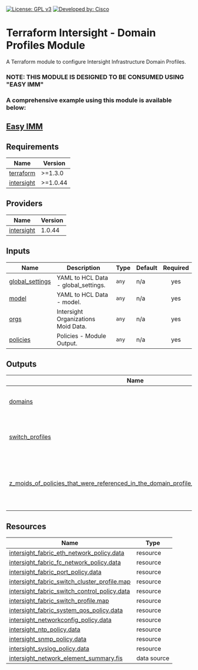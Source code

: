 <!-- BEGIN_TF_DOCS -->
[![License: GPL v3](https://img.shields.io/badge/License-GPLv3-blue.svg)](https://www.gnu.org/licenses/gpl-3.0)
[![Developed by: Cisco](https://img.shields.io/badge/Developed%20by-Cisco-blue)](https://developer.cisco.com)

# Terraform Intersight - Domain Profiles Module

A Terraform module to configure Intersight Infrastructure Domain Profiles.

### NOTE: THIS MODULE IS DESIGNED TO BE CONSUMED USING "EASY IMM"

### A comprehensive example using this module is available below:

## [Easy IMM](https://github.com/terraform-cisco-modules/easy-imm)

## Requirements

| Name | Version |
|------|---------|
| <a name="requirement_terraform"></a> [terraform](#requirement\_terraform) | >=1.3.0 |
| <a name="requirement_intersight"></a> [intersight](#requirement\_intersight) | >=1.0.44 |
## Providers

| Name | Version |
|------|---------|
| <a name="provider_intersight"></a> [intersight](#provider\_intersight) | 1.0.44 |
## Inputs

| Name | Description | Type | Default | Required |
|------|-------------|------|---------|:--------:|
| <a name="input_global_settings"></a> [global\_settings](#input\_global\_settings) | YAML to HCL Data - global\_settings. | `any` | n/a | yes |
| <a name="input_model"></a> [model](#input\_model) | YAML to HCL Data - model. | `any` | n/a | yes |
| <a name="input_orgs"></a> [orgs](#input\_orgs) | Intersight Organizations Moid Data. | `any` | n/a | yes |
| <a name="input_policies"></a> [policies](#input\_policies) | Policies - Module Output. | `any` | n/a | yes |
## Outputs

| Name | Description |
|------|-------------|
| <a name="output_domains"></a> [domains](#output\_domains) | Moid of the Domain Cluster Profiles |
| <a name="output_switch_profiles"></a> [switch\_profiles](#output\_switch\_profiles) | Moid and Policies of the Domain Switch Profiles |
| <a name="output_z_moids_of_policies_that_were_referenced_in_the_domain_profile_but_not_already_created"></a> [z\_moids\_of\_policies\_that\_were\_referenced\_in\_the\_domain\_profile\_but\_not\_already\_created](#output\_z\_moids\_of\_policies\_that\_were\_referenced\_in\_the\_domain\_profile\_but\_not\_already\_created) | moids of Pools that were referenced in server profiles but not defined |
## Resources

| Name | Type |
|------|------|
| [intersight_fabric_eth_network_policy.data](https://registry.terraform.io/providers/CiscoDevNet/intersight/latest/docs/resources/fabric_eth_network_policy) | resource |
| [intersight_fabric_fc_network_policy.data](https://registry.terraform.io/providers/CiscoDevNet/intersight/latest/docs/resources/fabric_fc_network_policy) | resource |
| [intersight_fabric_port_policy.data](https://registry.terraform.io/providers/CiscoDevNet/intersight/latest/docs/resources/fabric_port_policy) | resource |
| [intersight_fabric_switch_cluster_profile.map](https://registry.terraform.io/providers/CiscoDevNet/intersight/latest/docs/resources/fabric_switch_cluster_profile) | resource |
| [intersight_fabric_switch_control_policy.data](https://registry.terraform.io/providers/CiscoDevNet/intersight/latest/docs/resources/fabric_switch_control_policy) | resource |
| [intersight_fabric_switch_profile.map](https://registry.terraform.io/providers/CiscoDevNet/intersight/latest/docs/resources/fabric_switch_profile) | resource |
| [intersight_fabric_system_qos_policy.data](https://registry.terraform.io/providers/CiscoDevNet/intersight/latest/docs/resources/fabric_system_qos_policy) | resource |
| [intersight_networkconfig_policy.data](https://registry.terraform.io/providers/CiscoDevNet/intersight/latest/docs/resources/networkconfig_policy) | resource |
| [intersight_ntp_policy.data](https://registry.terraform.io/providers/CiscoDevNet/intersight/latest/docs/resources/ntp_policy) | resource |
| [intersight_snmp_policy.data](https://registry.terraform.io/providers/CiscoDevNet/intersight/latest/docs/resources/snmp_policy) | resource |
| [intersight_syslog_policy.data](https://registry.terraform.io/providers/CiscoDevNet/intersight/latest/docs/resources/syslog_policy) | resource |
| [intersight_network_element_summary.fis](https://registry.terraform.io/providers/CiscoDevNet/intersight/latest/docs/data-sources/network_element_summary) | data source |
<!-- END_TF_DOCS -->